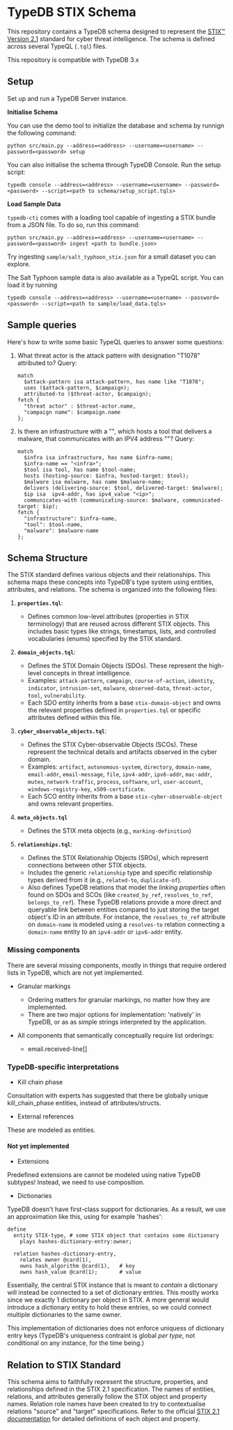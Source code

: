 # TypeDB STIX Schema

This repository contains a TypeDB schema designed to represent the [STIX™ Version 2.1](https://docs.oasis-open.org/cti/stix/v2.1/os/stix-v2.1-os.html) standard for cyber threat intelligence. The schema is defined across several TypeQL (`.tql`) files.

This repository is compatible with TypeDB 3.x

## Setup

Set up and run a TypeDB Server instance.

**Initialise Schema**

You can use the demo tool to initialize the database and schema by runnign the following command:

```
python src/main.py --address=<address> --username=<username> --password=<password> setup
```

You can also initialise the schema through TypeDB Console. Run the setup script:
```
typedb console --address=<address> --username=<username> --password=<password> --script=<path to schema/setup_script.tqls>
```

**Load Sample Data**

`typedb-cti` comes with a loading tool capable of ingesting a STIX bundle from a JSON file. To do so, run this command:

```
python src/main.py --address=<address> --username=<username> --password=<password> ingest <path to bundle.json>
```

Try ingesting `sample/salt_typhoon_stix.json` for a small dataset you can explore.

The Salt Typhoon sample data is also available as a TypeQL script. You can load it by running
```
typedb console --address=<address> --username=<username> --password=<password> --script=<path to sample/load_data.tqls>
```

## Sample queries

Here's how to write some basic TypeQL queries to answer some questions:

1) What threat actor is the attack pattern with designation "T1078" attributed to?
    Query:
    ```typeql
    match
      $attack-pattern isa attack-pattern, has name like "T1078";
      uses ($attack-pattern, $campaign);
      attributed-to ($threat-actor, $campaign);
    fetch {
      "threat actor" : $threat-actor.name,
      "campaign name": $campaign.name
    };
    ```

2) Is there an infrastructure with a "<infra>", which hosts a tool that delivers a malware, that communicates with an IPV4 address "<ip>"?
    Query:
    ```typeql
    match
      $infra isa infrastructure, has name $infra-name; 
      $infra-name == "<infra>";
      $tool isa tool, has name $tool-name;
      hosts (hosting-source: $infra, hosted-target: $tool);
      $malware isa malware, has name $malware-name;
      delivers (delivering-source: $tool, delivered-target: $malware);
      $ip isa  ipv4-addr, has ipv4_value "<ip>";
      communicates-with (communicating-source: $malware, communicated-target: $ip);
    fetch {
      "infrastructure": $infra-name,
      "tool": $tool-name,
      "malware": $malware-name
    };
    ```


## Schema Structure

The STIX standard defines various objects and their relationships. This schema maps these concepts into TypeDB's type system using entities, attributes, and relations. The schema is organized into the following files:

1.  **`properties.tql`**:
    *   Defines common low-level attributes (properties in STIX terminology) that are reused across different STIX objects. This includes basic types like strings, timestamps, lists, and controlled vocabularies (enums) specified by the STIX standard.

2.  **`domain_objects.tql`**:
    *   Defines the STIX Domain Objects (SDOs). These represent the high-level concepts in threat intelligence.
    *   Examples: `attack-pattern`, `campaign`, `course-of-action`, `identity`, `indicator`, `intrusion-set`, `malware`, `observed-data`, `threat-actor`, `tool`, `vulnerability`.
    *   Each SDO entity inherits from a base `stix-domain-object` and owns the relevant properties defined in `properties.tql` or specific attributes defined within this file.

3.  **`cyber_observable_objects.tql`**:
    *   Defines the STIX Cyber-observable Objects (SCOs). These represent the technical details and artifacts observed in the cyber domain.
    *   Examples: `artifact`, `autonomous-system`, `directory`, `domain-name`, `email-addr`, `email-message`, `file`, `ipv4-addr`, `ipv6-addr`, `mac-addr`, `mutex`, `network-traffic`, `process`, `software`, `url`, `user-account`, `windows-registry-key`, `x509-certificate`.
    *   Each SCO entity inherits from a base `stix-cyber-observable-object` and owns relevant properties.

4. **`meta_objects.tql`**
   * Defines the STIX meta objects (e.g., `marking-definition`)

5.  **`relationships.tql`**:
    *   Defines the STIX Relationship Objects (SROs), which represent connections between other STIX objects.
    *   Includes the generic `relationship` type and specific relationship types derived from it (e.g., `related-to`, `duplicate-of`).
    *   Also defines TypeDB relations that model the *linking properties* often found on SDOs and SCOs (like `created_by_ref`, `resolves_to_ref`, `belongs_to_ref`). These TypeDB relations provide a more direct and queryable link between entities compared to just storing the target object's ID in an attribute. For instance, the `resolves_to_ref` attribute on `domain-name` is modeled using a `resolves-to` relation connecting a `domain-name` entity to an `ipv4-addr` or `ipv6-addr` entity.


### Missing components

There are several missing components, mostly in things that require ordered lists in TypeDB, which are not yet implemented.

* Granular markings
  * Ordering matters for granular markings, no matter how they are implemented.
  * There are two major options for implementation: 'natively' in TypeDB, or as as simple strings interpreted by the application.

* All components that semantically conceptually require list orderings:
  * email.received-line[] 


### TypeDB-specific interpretations

- Kill chain phase 

Consultation with experts has suggested that there be globally unique kill_chain_phase entities, instead of attributes/structs.

- External references

These are modeled as entities.

#### Not yet implemented

- Extensions

Predefined extensions are cannot be modeled using native TypeDB subtypes! Instead, we need to use composition.

- Dictionaries

TypeDB doesn't have first-class support for dictionaries. As a result, we use an approximation like this, using for example 'hashes':
```
define
  entity STIX-type, # some STIX object that contains some dictionary
    plays hashes-dictionary-entry:owner;
  
  relation hashes-dictionary-entry,
    relates owner @card(1),
    owns hash_algorithm @card(1),   # key
    owns hash_value @card(1);       # value
```

Essentially, the central STIX instance that is meant to _contain_ a dictionary will instead be connected to a set of dictionary entries. This mostly works since we exactly 1 dictionary per object in STIX. A more general would introduce a dictionary entity to hold these entries, so we could connect multiple dictionaries to the same owner.

This implementation of dictionaries does not enforce uniquess of dictionary entry keys (TypeDB's uniqueness contraint is global _per type_, not conditional on any instance, for the time being.)


## Relation to STIX Standard

This schema aims to faithfully represent the structure, properties, and relationships defined in the STIX 2.1 specification. The names of entities, relations, and attributes generally follow the STIX object and property names. Relation role names have been created to try to contextualise relations "source" and "target" specifications. Refer to the official [STIX 2.1 documentation](https://docs.oasis-open.org/cti/stix/v2.1/os/stix-v2.1-os.html) for detailed definitions of each object and property. 
